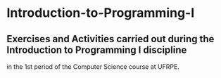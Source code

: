 # Introduction-to-Programming-I
## Exercises and Activities carried out during the Introduction to Programming I discipline 
in the 1st period of the Computer Science course at UFRPE.
